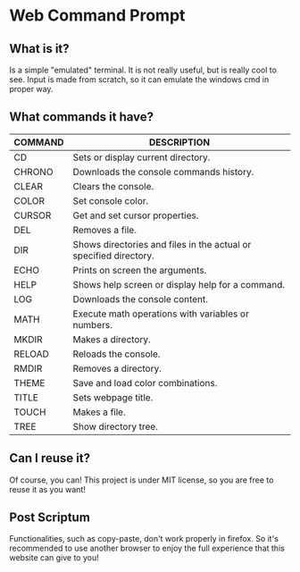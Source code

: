 # Web Command Prompt

## What is it?
Is a simple "emulated" terminal. It is not really useful, but is really cool to see. Input is made from scratch, so it can emulate the windows cmd in proper way.

## What commands it have?

COMMAND  | DESCRIPTION
---------|----------------------------------
CD       | Sets or display current directory.
CHRONO   | Downloads the console commands history.
CLEAR    | Clears the console.
COLOR    | Set console color.
CURSOR   | Get and set cursor properties.
DEL      | Removes a file.
DIR      | Shows directories and files in the actual or specified directory.
ECHO     | Prints on screen the arguments.
HELP     | Shows help screen or display help for a command.
LOG      | Downloads the console content.
MATH     | Execute math operations with variables or numbers.
MKDIR    | Makes a directory.
RELOAD   | Reloads the console.
RMDIR    | Removes a directory.
THEME    | Save and load color combinations.
TITLE    | Sets webpage title.
TOUCH    | Makes a file.
TREE     |Show directory tree.

## Can I reuse it?
Of course, you can! This project is under MIT license, so you are free to reuse it as you want!

## Post Scriptum
Functionalities, such as copy-paste, don't work properly in firefox. So it's recommended to use another browser to enjoy the full experience that this website can give to you!